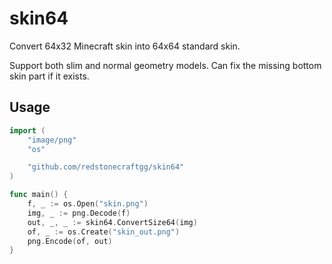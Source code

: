 # skin64
Convert 64x32 Minecraft skin into 64x64 standard skin.

Support both slim and normal geometry models. Can fix the missing bottom skin part if it exists.

## Usage

```go
import (
	"image/png"
	"os"

	"github.com/redstonecraftgg/skin64"
)

func main() {
	f, _ := os.Open("skin.png")
	img, _ := png.Decode(f)
	out, _, _ := skin64.ConvertSize64(img)
	of, _ := os.Create("skin_out.png")
	png.Encode(of, out)
}
```

